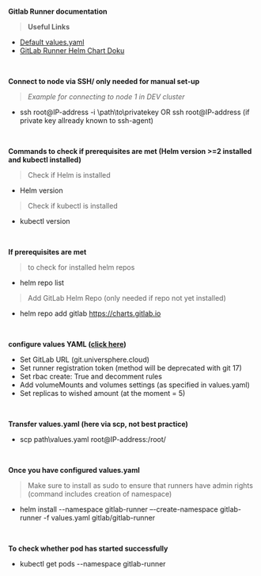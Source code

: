 **Gitlab Runner documentation** 
>**Useful Links**
- [Default values.yaml](https://gitlab.com/gitlab-org/charts/gitlab-runner/blob/main/values.yaml)
- [GitLab Runner Helm Chart Doku](https://docs.gitlab.com/runner/install/kubernetes.html#configuring-gitlab-runner-using-the-helm-chart)
<br>

**Connect to node via SSH/ only needed for manual set-up**
>*Example for connecting to node 1 in DEV cluster* <br>
- ssh root@IP-address -i \path\to\privatekey OR ssh root@IP-address (if private key allready known to ssh-agent)
<br>

**Commands to check if prerequisites are met (Helm version >=2 installed and kubectl installed)**
>Check if Helm is installed
- Helm version
>Check if kubectl is installed
- kubectl version
<br>

**If prerequisites are met** <br>
>to check for installed helm repos
- helm repo list
>Add GitLab Helm Repo (only needed if repo not yet installed)
- helm repo add gitlab https://charts.gitlab.io
<br>

**configure values YAML ([click here](https://gitlab.com/gitlab-org/charts/gitlab-runner/blob/main/values.yaml))**
- Set GitLab URL (git.universphere.cloud)
- Set runner registration token (method will be deprecated with git 17)
- Set rbac create: True and decomment rules
- Add volumeMounts and volumes settings (as specified in values.yaml)
- Set replicas to wished amount (at the moment = 5)
<br>

**Transfer values.yaml (here via scp, not best practice)**
- scp path\values.yaml root@IP-address:/root/
<br>

**Once you have configured values.yaml**
>Make sure to install as sudo to ensure that runners have admin rights (command includes creation of namespace)
- helm install --namespace gitlab-runner –-create-namespace gitlab-runner -f values.yaml gitlab/gitlab-runner
<br>

**To check whether pod has started successfully**
- kubectl get pods --namespace gitlab-runner


